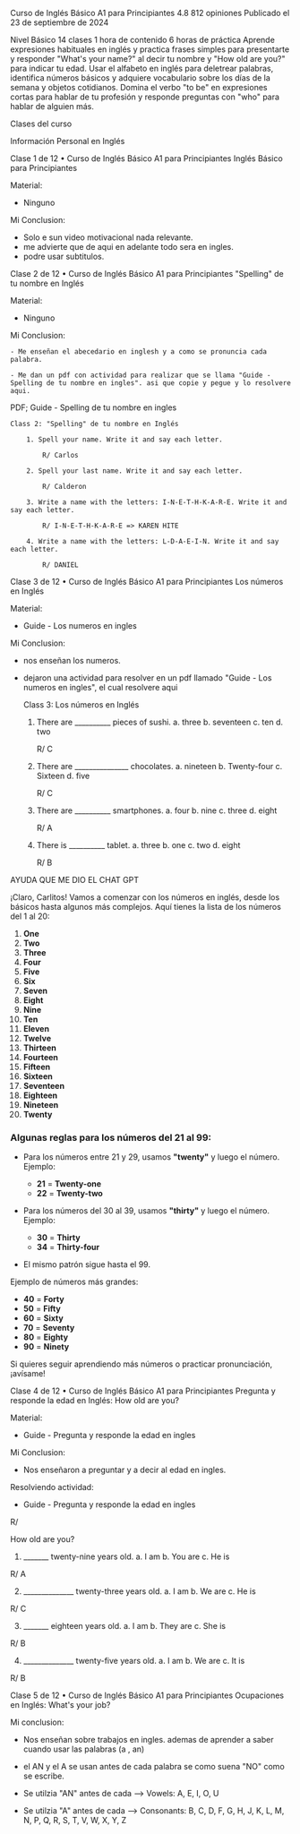 Curso de Inglés Básico A1 para Principiantes
4.8
812 opiniones
Publicado el 23 de septiembre de 2024

Nivel Básico
14 clases
1 hora de contenido
6 horas de práctica
Aprende expresiones habituales en inglés y practica frases simples para presentarte y responder "What's your name?" al decir tu nombre y "How old are you?" para indicar tu edad. Usar el alfabeto en inglés para deletrear palabras, identifica números básicos y adquiere vocabulario sobre los días de la semana y objetos cotidianos. Domina el verbo "to be" en expresiones cortas para hablar de tu profesión y responde preguntas con "who" para hablar de alguien más.

Clases del curso

Información Personal en Inglés

Clase 1 de 12 • Curso de Inglés Básico A1 para Principiantes
Inglés Básico para Principiantes

Material:

- Ninguno

Mi Conclusion:

- Solo e sun video motivacional nada relevante.
- me advierte que de aqui en adelante todo sera en ingles.
- podre usar subtitulos.

Clase 2 de 12 • Curso de Inglés Básico A1 para Principiantes
"Spelling" de tu nombre en Inglés

Material:

- Ninguno

Mi Conclusion:

    - Me enseñan el abecedario en inglesh y a como se pronuncia cada palabra.

    - Me dan un pdf con actividad para realizar que se llama "Guide - Spelling de tu nombre en ingles". asi que copie y pegue y lo resolvere aqui.


PDF; Guide - Spelling de tu nombre en ingles
    
    Class 2: "Spelling" de tu nombre en Inglés
        
        1. Spell your name. Write it and say each letter.
        
            R/ Carlos
        
        2. Spell your last name. Write it and say each letter.
        
            R/ Calderon
        
        3. Write a name with the letters: I-N-E-T-H-K-A-R-E. Write it and say each letter.
        
            R/ I-N-E-T-H-K-A-R-E => KAREN HITE
        
        4. Write a name with the letters: L-D-A-E-I-N. Write it and say each letter.
        
            R/ DANIEL

Clase 3 de 12 • Curso de Inglés Básico A1 para Principiantes
Los números en Inglés

Material:

- Guide - Los numeros en ingles

Mi Conclusion:

- nos enseñan los numeros.

- dejaron una actividad para resolver en un pdf llamado "Guide - Los numeros en ingles", el cual resolvere aqui

    Class 3: Los números en Inglés
    1. There are __________ pieces of sushi.
        a. three
        b. seventeen
        c. ten
        d. two

        R/ C

    2. There are _______________ chocolates.
        a. nineteen
        b. Twenty-four
        c. Sixteen
        d. five

        R/ C

    3. There are __________ smartphones.
        a. four
        b. nine
        c. three
        d. eight

        R/ A

    4. There is __________ tablet.
        a. three
        b. one
        c. two
        d. eight

        R/ B
    
    
AYUDA QUE ME DIO EL CHAT GPT

¡Claro, Carlitos! Vamos a comenzar con los números en inglés, desde los básicos hasta algunos más complejos. Aquí tienes la lista de los números del 1 al 20:

1. **One**  
2. **Two**  
3. **Three**  
4. **Four**  
5. **Five**  
6. **Six**  
7. **Seven**  
8. **Eight**  
9. **Nine**  
10. **Ten**  
11. **Eleven**  
12. **Twelve**  
13. **Thirteen**  
14. **Fourteen**  
15. **Fifteen**  
16. **Sixteen**  
17. **Seventeen**  
18. **Eighteen**  
19. **Nineteen**  
20. **Twenty**

### Algunas reglas para los números del 21 al 99:

- Para los números entre 21 y 29, usamos **"twenty"** y luego el número. Ejemplo:
  - **21** = **Twenty-one**
  - **22** = **Twenty-two**

- Para los números del 30 al 39, usamos **"thirty"** y luego el número. Ejemplo:
  - **30** = **Thirty**
  - **34** = **Thirty-four**

- El mismo patrón sigue hasta el 99. 

Ejemplo de números más grandes:

- **40** = **Forty**
- **50** = **Fifty**
- **60** = **Sixty**
- **70** = **Seventy**
- **80** = **Eighty**
- **90** = **Ninety**

Si quieres seguir aprendiendo más números o practicar pronunciación, ¡avísame!


Clase 4 de 12 • Curso de Inglés Básico A1 para Principiantes
Pregunta y responde la edad en Inglés: How old are you?

Material:

- Guide - Pregunta y responde la edad en ingles

Mi Conclusion:

- Nos enseñaron a preguntar y a decir al edad en ingles.

Resolviendo actividad:

- Guide - Pregunta y responde la edad en ingles

R/ 

How old are you?
1. _______ twenty-nine years old.
a. I am
b. You are
c. He is

R/ A

2. ______________ twenty-three years old.
a. I am
b. We are
c. He is

R/ C

3. _______ eighteen years old.
a. I am
b. They are
c. She is

R/ B

4. ______________ twenty-five years old.
a. I am
b. We are
c. It is

R/ B

Clase 5 de 12 • Curso de Inglés Básico A1 para Principiantes
Ocupaciones en Inglés: What's your job?

Mi conclusion:

- Nos enseñan sobre trabajos en ingles. ademas de aprender a saber cuando usar las palabras (a , an)

- el AN y el A se usan antes de cada palabra se como suena "NO" como se escribe.

- Se utilzia "AN" antes de cada --> Vowels: A, E, I, O, U

- Se utilzia "A" antes de cada --> Consonants: B, C, D, F, G, H, J, K, L, M, N, P, Q, R, S, T, V, W, X, Y, Z

